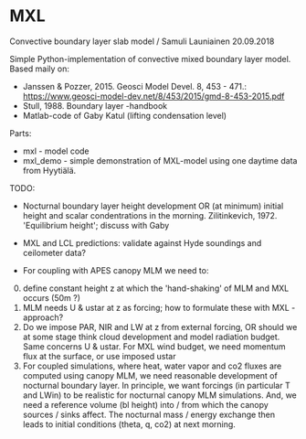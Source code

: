 # MXL
Convective boundary layer slab model / Samuli Launiainen 20.09.2018

Simple Python-implementation of convective mixed boundary layer model. Based maily on:
* Janssen & Pozzer, 2015. Geosci Model Devel. 8, 453 - 471.: https://www.geosci-model-dev.net/8/453/2015/gmd-8-453-2015.pdf
* Stull, 1988. Boundary layer -handbook
* Matlab-code of Gaby Katul (lifting condensation level)

Parts:
* mxl - model code
* mxl_demo - simple demonstration of MXL-model using one daytime data from Hyytiälä.

TODO:
* Nocturnal boundary layer height development OR (at minimum) initial height and scalar condentrations in the morning. Zilitinkevich, 1972. 'Equilibrium height'; discuss with Gaby
* MXL and LCL predictions: validate against Hyde soundings and ceilometer data?

* For coupling with APES canopy MLM we need to: 
0) define constant height z at which the 'hand-shaking' of MLM and MXL occurs (50m ?) 
1) MLM needs U & ustar at z as forcing; how to formulate these with MXL -approach?
2) Do we impose PAR, NIR and LW at z from external forcing, OR should we at some stage think cloud development and model radiation       budget. Same concerns U & ustar. For MXL wind budget, we need momentum flux at the surface, or use imposed ustar
3) For coupled simulations, where heat, water vapor and co2 fluxes are computed using canopy MLM, we need reasonable development of     nocturnal boundary layer. In principle, we want forcings (in particular T and LWin) to be realistic for nocturnal canopy MLM simulations. And, we need a reference volume (bl height) into / from which the canopy sources / sinks affect. The nocturnal mass / energy exchange then leads to initial conditions (theta, q, co2) at next morning.
  
